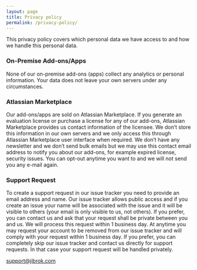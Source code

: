 ```yaml
---
layout: page
title: Privacy policy
permalink: /privacy-policy/
---
```


This privacy policy covers which personal data we have access to and how we handle this personal data.
### On-Premise Add-ons/Apps
None of our on-premise add-ons (apps) collect any analytics or personal information. Your data does not leave your own servers under any circumstances.
### Atlassian Marketplace
Our add-ons/apps are sold on Atlassian Marketplace. If you generate an evaluation license or purchase a license for any of our add-ons, Atlassian Marketplace provides us contact information of the licensee. We don’t store this information in our own servers and we only access this through Atlassian Marketplace user interface when required. We don’t have any newsletter and we don’t send bulk emails but we may use this contact email address to notify you about our add-ons, for example expired license, security issues. You can opt-out anytime you want to and we will not send you any e-mail again.
### Support Request
To create a support request in our issue tracker you need to provide an email address and name. Our issue tracker allows public access and if you create an issue your name will be associated with the issue and it will be visible to others (your email is only visible to us, not others). If you prefer, you can contact us and ask that your request shall be private between you and us. We will process this request within 1 business day. At anytime you may request your account to be removed from our issue tracker and will comply with your request within 1 business day. If you prefer, you can completely skip our issue tracker and contact us directly for support requests. In that case your support request will be handled privately.

[support@jibrok.com](mailto:support@jibrok.com)
